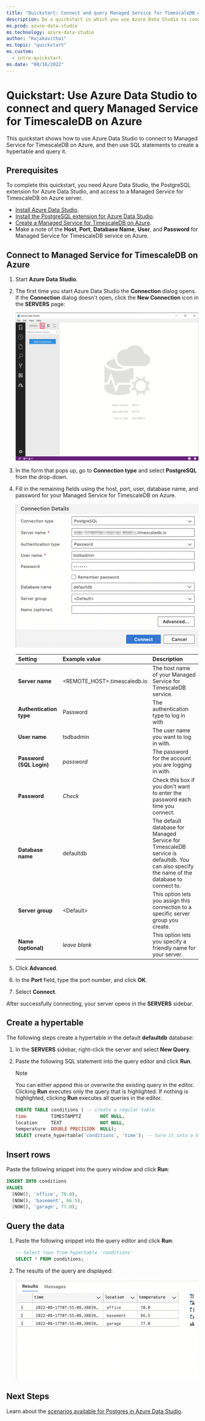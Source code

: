```yaml
---
title: "Quickstart: Connect and query Managed Service for TimescaleDB on Azure"
description: Do a quickstart in which you use Azure Data Studio to connect to Managed Service for TimescaleDB, and then use SQL statements to create and query a database.
ms.prod: azure-data-studio
ms.technology: azure-data-studio
author: "Rajakavitha1"
ms.topic: "quickstart"
ms.custom:
  - intro-quickstart
ms.date: "08/16/2022"
---
```


# Quickstart: Use Azure Data Studio to connect and query Managed Service for TimescaleDB on Azure

This quickstart shows how to use Azure Data Studio to connect to Managed Service for TimescaleDB on Azure, and then use SQL statements to create a hypertable and query it.

## Prerequisites

To complete this quickstart, you need Azure Data Studio, the PostgreSQL extension for Azure Data Studio, and access to a Managed Service for TimescaleDB on Azure server.

- [Install Azure Data Studio](./download-azure-data-studio.md).
- [Install the PostgreSQL extension for Azure Data Studio](./extensions/postgres-extension.md).
- [Create a Managed Service for TimescaleDB on Azure](https://docs.timescale.com/install/latest/installation-mst/#create-your-first-service).
- Make a note of the **Host**, **Port**, **Database Name**, **User**, and **Password** for Managed Service for TimescaleDB service on Azure.

## Connect to Managed Service for TimescaleDB on Azure

1. Start **Azure Data Studio**.

2. The first time you start Azure Data Studio the **Connection** dialog opens. If the **Connection** dialog doesn't open, click the **New Connection** icon in the **SERVERS** page:

   ![New Connection Icon](media/quickstart-timescale/new-connection-icon.png)

3. In the form that pops up, go to **Connection type** and select **PostgreSQL** from the drop-down.

4. Fill in the remaining fields using the host, port, user, database name, and password for your Managed Service for TimescaleDB on Azure.

   ![New Connection Screen](media/quickstart-timescale/new-connection-screen.png)  

   | Setting       | Example value | Description |
   | ------------ | ------------------ | ------------------------------------------------- |
   | **Server name** | <REMOTE_HOST>.timescaledb.io | The host name of your Managed Service for TimescaleDB service. |
   | **Authentication type** | Password | The authentication type to log in with |
   | **User name** | tsdbadmin | The user name you want to log in with. |
   | **Password (SQL Login)** | *password* | The password for the account you are logging in with. |
   | **Password** | *Check* | Check this box if you don't want to enter the password each time you connect. |
   | **Database name** | defaultdb | The default database for Managed Service for TimescaleDB service is defaultdb. You can also specify the name of the database to connect to. |
   | **Server group** | \<Default\> | This option lets you assign this connection to a specific server group you create. |
   | **Name (optional)** | *leave blank* | This option lets you specify a friendly name for your server. |

5. Click **Advanced**.
6. In the **Port** field, type the port number, and click **OK**.
7. Select **Connect**.

After successfully connecting, your server opens in the **SERVERS** sidebar.

## Create a hypertable

 The following steps create a hypertable in the default **defaultdb** database:

1. In the **SERVERS** sidebar, right-click the server and select **New Query**.

1. Paste the following SQL statement into the query editor and click **Run**.

   > [!NOTE]
   > You can either append this or overwrite the existing query in the editor. Clicking **Run** executes only the query that is highlighted. If nothing is highlighted, clicking **Run** executes all queries in the editor.

   ```sql
   CREATE TABLE conditions ( -- create a regular table
   time         TIMESTAMPTZ       NOT NULL,
   location     TEXT              NOT NULL,
   temperature  DOUBLE PRECISION  NULL);
   SELECT create_hypertable('conditions', 'time'); -- turn it into a hypertable
   ```

## Insert rows

Paste the following snippet into the query window and click **Run**:

   ```sql
   INSERT INTO conditions
   VALUES
     (NOW(), 'office', 70.0),
     (NOW(), 'basement', 66.5),
     (NOW(), 'garage', 77.0);
   ```

## Query the data

1. Paste the following snippet into the query editor and click **Run**:

   ```sql
   -- Select rows from hypertable 'conditions'
   SELECT * FROM conditions; 
   ```

2. The results of the query are displayed:

   ![View results](media/quickstart-timescale/view-results.png)

## Next Steps

Learn about the [scenarios available for Postgres in Azure Data Studio](./extensions/postgres-extension.md).
